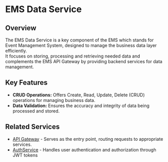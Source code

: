 # EMS Data Service

## Overview

The EMS Data Service is a key component of the EMS which stands for Event Management System, designed to manage the
business data layer efficiently.  
It focuses on storing, processing and retrieving needed data and complements the EMS API Gateway by providing backend
services for data management.

## Key Features

- **CRUD Operations:** Offers Create, Read, Update, Delete (CRUD) operations for managing business data.
- **Data Validation:** Ensures the accuracy and integrity of data being processed and stored.

## Related Services

- [API Gateway](https://github.com/kanakx/ems-api-gateway-spring) - Serves as the entry point, routing requests to
  appropriate services.
- [AuthService](https://github.com/kanakx/ems-auth-service-spring) - Handles user authentication and authorization
  through JWT tokens
